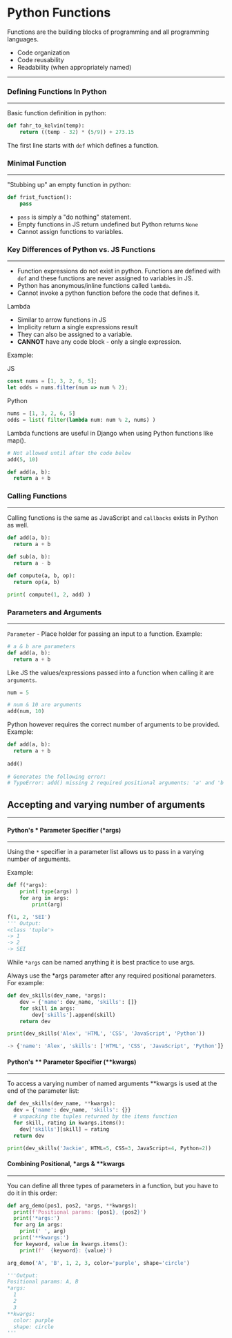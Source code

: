 # **Python Functions**

Functions are the building blocks of programming and all programming languages.
- Code organization
- Code reusability
- Readability (when appropriately named)
___
### **Defining Functions In Python**
___
Basic function definition in python:

```python
def fahr_to_kelvin(temp):
    return ((temp - 32) * (5/9)) + 273.15
```

The first line starts with `def` which defines a function.

### **Minimal Function**
___
"Stubbing up" an empty function in python:

```python
def frist_function():
    pass
```
- `pass` is simply a "do nothing" statement.
- Empty functions in JS return undefined but Python returns `None`
- Cannot assign functions to variables.

### **Key Differences of Python vs. JS Functions**
___
- Function expressions do not exist in python. Functions are defined with `def` and these functions are never assigned to variables in JS.
- Python has anonymous/inline functions called `lambda`.
- Cannot invoke a python function before the code that defines it.

Lambda 
- Similar to arrow functions in JS 
- Implicity return a single expressions result 
- They can also be assigned to a variable. 
- **CANNOT** have any code block - only a single expression.

Example:

JS
```javascript
const nums = [1, 3, 2, 6, 5];
let odds = nums.filter(num => num % 2);
```
Python
```python
nums = [1, 3, 2, 6, 5]
odds = list( filter(lambda num: num % 2, nums) )
```

Lambda functions are useful in Django when using Python functions like map().

```python
# Not allowed until after the code below
add(5, 10)

def add(a, b):
  return a + b
```

### **Calling Functions**
___
Calling functions is the same as JavaScript and `callbacks` exists in Python as well.

```python
def add(a, b):
  return a + b
  
def sub(a, b):
  return a - b

def compute(a, b, op):
  return op(a, b)

print( compute(1, 2, add) )
```

### **Parameters and Arguments**
___
`Parameter` - Place holder for passing an input to a function.
Example:
```python
# a & b are parameters
def add(a, b):
  return a + b
```
Like JS the values/expressions passed into a function when calling it are `arguments`. 
```python
num = 5

# num & 10 are arguments
add(num, 10)
```
Python however requires the correct number of arguments to be provided.
Example:
```python
def add(a, b):
  return a + b
  
add()
  
# Generates the following error:
# TypeError: add() missing 2 required positional arguments: 'a' and 'b'
```
## **Accepting and varying number of arguments**
___

#### Python's * Parameter Specifier (*args)
___
Using the `*` specifier in a parameter list allows us to pass in a varying number of arguments.

Example:
```python
def f(*args):
    print( type(args) )
    for arg in args:
        print(arg)

f(1, 2, 'SEI')
''' Output:
<class 'tuple'>
-> 1
-> 2
-> SEI
```
While `*args` can be named anything it is best practice to use args.

Always use the *args parameter after any required positional parameters. For example:
```python
def dev_skills(dev_name, *args):
    dev = {'name': dev_name, 'skills': []}
    for skill in args:
        dev['skills'].append(skill)
    return dev

print(dev_skills('Alex', 'HTML', 'CSS', 'JavaScript', 'Python'))

-> {'name': 'Alex', 'skills': ['HTML', 'CSS', 'JavaScript', 'Python']}
```
#### Python's ** Parameter Specifier (**kwargs)
___
To access a varying number of named arguments **kwargs is used at the end of the parameter list:
```python
def dev_skills(dev_name, **kwargs):
  dev = {'name': dev_name, 'skills': {}}
  # unpacking the tuples returned by the items function
  for skill, rating in kwargs.items():
    dev['skills'][skill] = rating
  return dev

print(dev_skills('Jackie', HTML=5, CSS=3, JavaScript=4, Python=2))
```
#### Combining Positional, *args & **kwargs
___
You can define all three types of parameters in a function, but you have to do it in this order:

```python
def arg_demo(pos1, pos2, *args, **kwargs):
  print(f'Positional params: {pos1}, {pos2}')
  print('*args:')
  for arg in args:
    print(' ', arg)
  print('**kwargs:')
  for keyword, value in kwargs.items():
    print(f'  {keyword}: {value}')

arg_demo('A', 'B', 1, 2, 3, color='purple', shape='circle')

'''Output:
Positional params: A, B
*args:
  1
  2
  3
**kwargs:
  color: purple
  shape: circle
'''
```